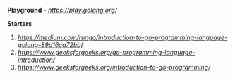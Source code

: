 
**Playground** - *https://play.golang.org/*

**Starters**
1. *https://medium.com/rungo/introduction-to-go-programming-language-golang-89d16ca72bbf*
2. *https://www.geeksforgeeks.org/go-programming-language-introduction/*
3. *https://www.geeksforgeeks.org/introduction-to-go-programming/*
